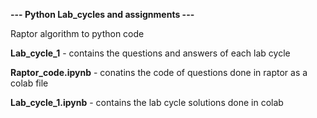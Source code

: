 **--- Python Lab_cycles and assignments ---**

Raptor algorithm to python code

**Lab_cycle_1** - contains the questions and answers of each lab cycle


**Raptor_code.ipynb** - conatins the code of questions done in raptor as a colab file


**Lab_cycle_1.ipynb** - contains the lab cycle solutions done in colab
